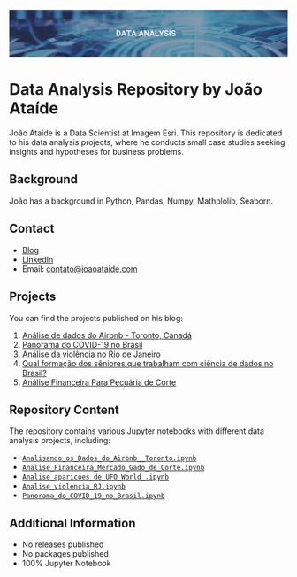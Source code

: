 ![Project Image](DA.png)
# Data Analysis Repository by João Ataíde

João Ataíde is a Data Scientist at Imagem Esri. This repository is dedicated to his data analysis projects, where he conducts small case studies seeking insights and hypotheses for business problems.

## Background
João has a background in Python, Pandas, Numpy, Mathplolib, Seaborn.

## Contact
- [Blog](https://joaoataide.com)
- [LinkedIn](https://www.linkedin.com/in/jvataidee/)
- Email: contato@joaoataide.com

## Projects
You can find the projects published on his blog:

1. [Análise de dados do Airbnb - Toronto, Canadá](https://www.joaoataide.com/post/an%C3%A1lise-de-dados-do-airbnb-toronto-canad%C3%A1)
2. [Panorama do COVID-19 no Brasil](https://joaoataide.com/Panorama-do-COVID-19-no-Brasil)
3. [Análise da violência no Rio de Janeiro](https://joaoataide.com/Análise-da-violência-no-Rio-de-Janeiro)
4. [Qual formação dos sêniores que trabalham com ciência de dados no Brasil?](https://www.joaoataide.com/post/qual-formacao-dos-senior-que-trabalham-com-ciencia-de-dados-no-brasil)
5. [Análise Financeira Para Pecuária de Corte](https://www.joaoataide.com/post/analise-financeira-para-pecuaria-de-corte)

## Repository Content
The repository contains various Jupyter notebooks with different data analysis projects, including:

- [`Analisando_os_Dados_do_Airbnb__Toronto.ipynb`](https://github.com/jvataidee/DataAnalysis/blob/master/Analisando_os_Dados_do_Airbnb__Toronto.ipynb)
- [`Analise_Financeira_Mercado_Gado_de_Corte.ipynb`](https://github.com/jvataidee/DataAnalysis/blob/master/Analise_Financeira_Mercado_Gado_de_Corte.ipynb)
- [`Analise_aparicoes_de_UFO_World_.ipynb`](https://github.com/jvataidee/DataAnalysis/blob/master/Analise_aparicoes_de_UFO_World_.ipynb)
- [`Analise_violencia_RJ.ipynb`](https://github.com/jvataidee/DataAnalysis/blob/master/Analise_violencia_RJ.ipynb)
- [`Panorama_do_COVID_19_no_Brasil.ipynb`](https://github.com/jvataidee/DataAnalysis/blob/master/Panorama_do_COVID_19_no_Brasil.ipynb)

## Additional Information
- No releases published
- No packages published
- 100% Jupyter Notebook
